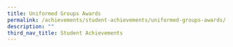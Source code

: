 ```yaml
---
title: Uniformed Groups Awards
permalink: /achievements/student-achievements/uniformed-groups-awards/
description: ""
third_nav_title: Student Achievements
---
```

